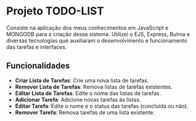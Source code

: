 # Projeto TODO-LIST
Consiste na aplicação dos meus conhecimentos em JavaScript e MONGODB para a criação desse sistema. 
Utilizei o EJS, Express, Bulma e diversas tecnologias que auxiliaram o desenvolvimento e funcionamento das tarefas e interfaces. 

## Funcionalidades

- **Criar Lista de Tarefas**: Crie uma nova lista de tarefas.
- **Remover Lista de Tarefas**: Remova listas de tarefas existentes.
- **Editar Lista de Tarefas**: Edite o nome das listas de tarefas.
- **Adicionar Tarefa**: Adicione novas tarefas às listas.
- **Editar Tarefa**: Edite o nome e o status das tarefas (concluída ou não).
- **Remover Tarefa**: Remova tarefas de uma lista existente.
